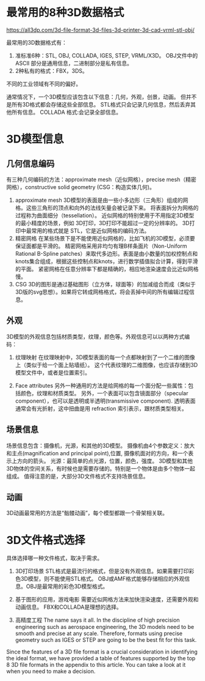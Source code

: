 # 最常用的8种3D数据格式
https://all3dp.com/3d-file-format-3d-files-3d-printer-3d-cad-vrml-stl-obj/

最常用的3D数据格式有：
1. 准标准6种：STL, OBJ, COLLADA, IGES, STEP, VRML/X3D。
OBJ文件中的 ASCII 部分是通用信息，二进制部分是私有信息。
2. 2种私有的格式：FBX，3DS。

不同的工业领域有不同的偏好。

通常情况下，一个3D模型应该包含以下信息：几何，外观，创景，动画。
但并不是所有3D格式都会存储这些全部信息。
STL格式只会记录几何信息，然后丢弃其他所有信息。
COLLADA 格式:会记录全部信息。

# 3D模型信息
## 几何信息编码
有三种几何编码的方法：approximate mesh（近似网格），precise mesh（精密网格），constructive solid geometry (CSG：构造实体几何)。
1. approximate mesh
3D模型的表面是由一些小多边形（三角形）组成的网格。这些三角形的顶点和向外的法线矢量会被记录下来。
将表面拆分为网格的过程称为曲面细分（tessellation）。
近似网格的特别使用于不用指定3D模型的最小精度的场景，例如 3D打印，3D打印不能超过一定的分辨率的。
3D打印中最常用的格式就是 STL，它是近似网格的编码方法。
2. 精密网格
在某些场景下是不能使用近似网格的，比如飞机的3D模型，必须要保证面都是平滑的。
精密网格采用非均匀有理B样条面片（Non-Uniform Rational B-Spline patches）来取代多边形。表面是由小数量的加权控制点和knots集合组成，根据这些控制点和knots，进行数学插值拟合计算，得到平滑的平面。
紧密网格在任意分辨率下都是精确的，相应地渲染速度会比近似网格慢。
3. CSG
3D的图形是通过基础图形（立方体，球面等）的加减组合而成（类似于3D版的svg思想）。如果将它转成网格格式，将会丢掉中间的所有编辑过程信息。

## 外观
3D模型的外观信息包括材质类型，纹理，颜色等。外观信息可以以两种方式编码：
1. 纹理映射
在纹理映射中，3D模型表面的每一个点都映射到了一个二维的图像上（类似于给一个面上贴墙纸）。
这个代表纹理的二维图像，也应该存储到3D模型文件中，或者是位置索引。

2. Face attributes
另外一种通用的方法是给网格的每一个面分配一些属性：包括颜色，纹理和材质类型。
另外，一个表面可以包含镜面部分（specular component），也可以是透明或半透明(transmissive component).
透明表面通常会有光折射，这中扭曲是用 refraction 索引表示，跟材质类型相关。

## 场景信息
场景信息包含：摄像机，光源，和其他的3D模型。
摄像机由4个参数定义：放大和主点(magnification and principal point),位置, 摄像机面对的方向，和一个表示上方向的箭头。
光源：最简单的点光源，位置，颜色，强度。
3D模型和其他3D物体的空间关系，有时候也是需要存储的。特别是一个物体是由多个物体一起组成。
值得注意的是，大部分3D文件格式不支持场景信息。

## 动画
3D动画最常用的方法是“骷髅动画”，每个模型都跟一个骨架相关联。


# 3D文件格式选择
具体选择哪一种文件格式，取决于需求。
1. 3D打印场景
STL格式是最流行的格式，但是没有外观信息。如果需要打印彩色3D模型，则不能使用STL格式。
OBJ或AMF格式能够存储相应的外观信息。OBJ是最常用的彩色3D模型格式。

2. 基于图形的应用，游戏电影
需要近似网格方法来加快渲染速度，还需要外观和动画信息。
FBX和COLLADA是理想的选择。

3. 高精度工程
The name says it all. In the discipline of high precision engineering such as aerospace engineering, the 3D models need to be smooth and precise at any scale. Therefore, formats using precise geometry such as IGES or STEP are going to be the best fit for this task.

Since the features of a 3D file format is a crucial consideration in identifying the ideal format, we have provided a table of features supported by the top 8 3D file formats in the appendix to this article. You can take a look at it when you need to make a decision.

















